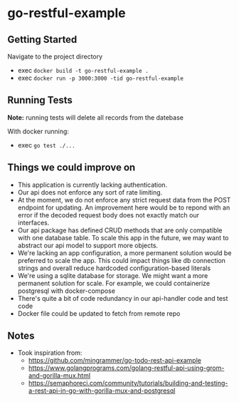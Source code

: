# go-restful-example

## Getting Started
Navigate to the project directory

- exec `docker build -t go-restful-example .`
- exec `docker run -p 3000:3000 -tid go-restful-example`

## Running Tests
**Note:** running tests will delete all records from the datebase

With docker running:
- exec `go test ./...`

## Things we could improve on
- This application is currently lacking authentication.
- Our api does not enforce any sort of rate limiting.
- At the moment, we do not enforce any strict request data from the POST endpoint for updating. An improvement here would be to repond with an error if the decoded request body does not exactly match our interfaces.
- Our api package has defined CRUD methods that are only compatible with one database table. To scale this app in the future, we may want to abstract our api model to support more objects.
- We're lacking an app configuration, a more permanent solution would be preferred to scale the app. This could impact things like db connection strings and overall reduce hardcoded configuration-based literals
- We're using a sqlite database for storage. We might want a more permanent solution for scale. For example, we could containerize postgresql with docker-compose
- There's quite a bit of code redundancy in our api-handler code and test code
- Docker file could be updated to fetch from remote repo

## Notes

- Took inspiration from:
  - https://github.com/mingrammer/go-todo-rest-api-example
  - https://www.golangprograms.com/golang-restful-api-using-grom-and-gorilla-mux.html
  - https://semaphoreci.com/community/tutorials/building-and-testing-a-rest-api-in-go-with-gorilla-mux-and-postgresql
